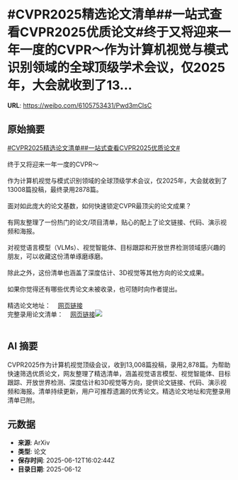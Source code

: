 # #CVPR2025精选论文清单##一站式查看CVPR2025优质论文#终于又将迎来一年一度的CVPR～作为计算机视觉与模式识别领域的全球顶级学术会议，仅2025年，大会就收到了13...

**URL**: https://weibo.com/6105753431/Pwd3mClsC

## 原始摘要

<a href="https://m.weibo.cn/search?containerid=231522type%3D1%26t%3D10%26q%3D%23CVPR2025%E7%B2%BE%E9%80%89%E8%AE%BA%E6%96%87%E6%B8%85%E5%8D%95%23&amp;extparam=%23CVPR2025%E7%B2%BE%E9%80%89%E8%AE%BA%E6%96%87%E6%B8%85%E5%8D%95%23" data-hide=""><span class="surl-text">#CVPR2025精选论文清单#</span></a><a href="https://m.weibo.cn/search?containerid=231522type%3D1%26t%3D10%26q%3D%23%E4%B8%80%E7%AB%99%E5%BC%8F%E6%9F%A5%E7%9C%8BCVPR2025%E4%BC%98%E8%B4%A8%E8%AE%BA%E6%96%87%23&amp;extparam=%23%E4%B8%80%E7%AB%99%E5%BC%8F%E6%9F%A5%E7%9C%8BCVPR2025%E4%BC%98%E8%B4%A8%E8%AE%BA%E6%96%87%23" data-hide=""><span class="surl-text">#一站式查看CVPR2025优质论文#</span></a><br><br>终于又将迎来一年一度的CVPR～<br><br>作为计算机视觉与模式识别领域的全球顶级学术会议，仅2025年，大会就收到了13008篇投稿，最终录用2878篇。<br><br>面对如此庞大的论文基数，如何快速锁定CVPR最顶尖的论文成果？<br><br>有网友整理了一份热门的论文/项目清单，贴心的配上了论文链接、代码、演示视频和海报。<br><br>对视觉语言模型（VLMs）、视觉智能体、目标跟踪和开放世界检测领域感兴趣的朋友，可以收藏这份清单琢磨琢磨。<br><br>除此之外，这份清单也涵盖了深度估计、3D视觉等其他方向的论文成果。<br><br>如果你觉得还有哪些优秀论文未被收录，也可随时向作者提出。<br><br>精选论文地址：<a href="https://weibo.cn/sinaurl?u=https%3A%2F%2Fgithub.com%2FSkalskiP%2Ftop-cvpr-2025-papers" data-hide=""><span class="url-icon"><img style="width: 1rem;height: 1rem" src="https://h5.sinaimg.cn/upload/2015/09/25/3/timeline_card_small_web_default.png" referrerpolicy="no-referrer"></span><span class="surl-text">网页链接</span></a><br>完整录用论文清单：<a href="https://weibo.cn/sinaurl?u=https%3A%2F%2Fcvpr.thecvf.com%2FConferences%2F2025%2FAcceptedPapers" data-hide=""><span class="url-icon"><img style="width: 1rem;height: 1rem" src="https://h5.sinaimg.cn/upload/2015/09/25/3/timeline_card_small_web_default.png" referrerpolicy="no-referrer"></span><span class="surl-text">网页链接</span></a><img style="" src="https://tvax3.sinaimg.cn/large/006Fd7o3gy1i2cok9q2m8j30zk0u87j5.jpg" referrerpolicy="no-referrer"><br><br>

## AI 摘要

CVPR2025作为计算机视觉顶级会议，收到13,008篇投稿，录用2,878篇。为帮助快速筛选优质论文，网友整理了精选清单，涵盖视觉语言模型、视觉智能体、目标跟踪、开放世界检测、深度估计和3D视觉等方向，提供论文链接、代码、演示视频和海报。清单持续更新，用户可推荐遗漏的优秀论文。精选论文地址和完整录用清单已附。

## 元数据

- **来源**: ArXiv
- **类型**: 论文
- **保存时间**: 2025-06-12T16:02:44Z
- **目录日期**: 2025-06-12
